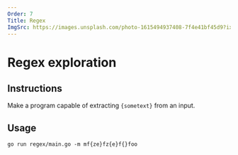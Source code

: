 ```yaml
---
Order: 7
Title: Regex
ImgSrc: https://images.unsplash.com/photo-1615494937408-7f4e41bf45d9?ixid=M3w2NjYzMTJ8MHwxfHJhbmRvbXx8fHx8fHx8fDE3MjkyNzkxOTh8&ixlib=rb-4.0.3
---
```


# Regex exploration

## Instructions

Make a program capable of extracting `{sometext}` 
from an input.

## Usage

```shell
go run regex/main.go -m mf{ze}fz{e}f{}foo
```
